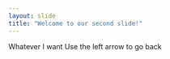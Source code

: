 ```yaml
---
layout: slide
title: "Welcome to our second slide!"
---
```

Whatever I want
Use the left arrow to go back
